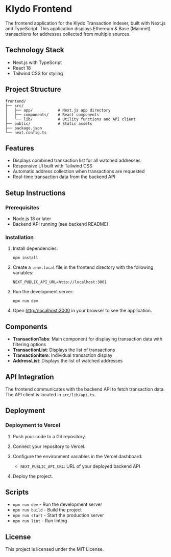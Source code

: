 # Klydo Frontend

The frontend application for the Klydo Transaction Indexer, built with Next.js and TypeScript. This application displays Ethereum & Base (Mainnet) transactions for addresses collected from multiple sources.

## Technology Stack

- Next.js with TypeScript
- React 18
- Tailwind CSS for styling

## Project Structure

```
frontend/
├── src/
│   ├── app/           # Next.js app directory
│   ├── components/    # React components
│   └── lib/           # Utility functions and API client
├── public/            # Static assets
├── package.json
└── next.config.ts
```

## Features

- Displays combined transaction list for all watched addresses
- Responsive UI built with Tailwind CSS
- Automatic address collection when transactions are requested
- Real-time transaction data from the backend API

## Setup Instructions

### Prerequisites

- Node.js 18 or later
- Backend API running (see backend README)

### Installation

1. Install dependencies:
   ```
   npm install
   ```

2. Create a `.env.local` file in the frontend directory with the following variables:
   ```
   NEXT_PUBLIC_API_URL=http://localhost:3001
   ```

3. Run the development server:
   ```
   npm run dev
   ```

4. Open [http://localhost:3000](http://localhost:3000) in your browser to see the application.

## Components

- **TransactionTabs**: Main component for displaying transaction data with filtering options
- **TransactionList**: Displays the list of transactions
- **TransactionItem**: Individual transaction display
- **AddressList**: Displays the list of watched addresses

## API Integration

The frontend communicates with the backend API to fetch transaction data. The API client is located in `src/lib/api.ts`.

## Deployment

### Deployment to Vercel

1. Push your code to a Git repository.

2. Connect your repository to Vercel.

3. Configure the environment variables in the Vercel dashboard:
   - `NEXT_PUBLIC_API_URL`: URL of your deployed backend API

4. Deploy the project.

## Scripts

- `npm run dev` - Run the development server
- `npm run build` - Build the project
- `npm run start` - Start the production server
- `npm run lint` - Run linting

## License

This project is licensed under the MIT License.
